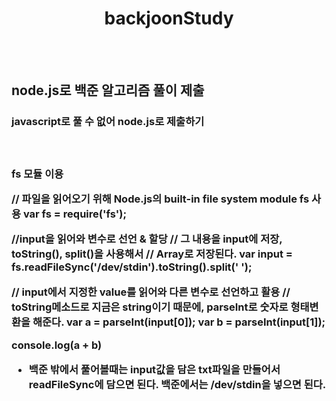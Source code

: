 

<h1 align="center">  backjoonStudy </h1>
<br><br>
<h2> node.js로 백준 알고리즘 풀이 제출 </h2>
<h3> javascript로 풀 수 없어 node.js로 제출하기 <h3>
<br>
<p> fs 모듈 이용 </p>
<p>

// 파일을 읽어오기 위해 Node.js의 built-in file system module fs 사용
var fs = require('fs'); 

//input을 읽어와 변수로 선언 & 할당
// 그 내용을 input에 저장, toString(), split()을 사용해서
// Array로 저장된다.
var input = fs.readFileSync('/dev/stdin').toString().split(' ');

// input에서 지정한 value를 읽어와 다른 변수로 선언하고 활용
// toString메소드로 지금은 string이기 때문에, parseInt로 숫자로 형태변환을 해준다.
var a = parseInt(input[0]);
var b = parseInt(input[1]);

console.log(a + b)

* 백준 밖에서 풀어볼때는 input값을 담은 txt파일을 만들어서 readFileSync에 담으면 된다. 백준에서는 /dev/stdin을 넣으면 된다.

</p>



